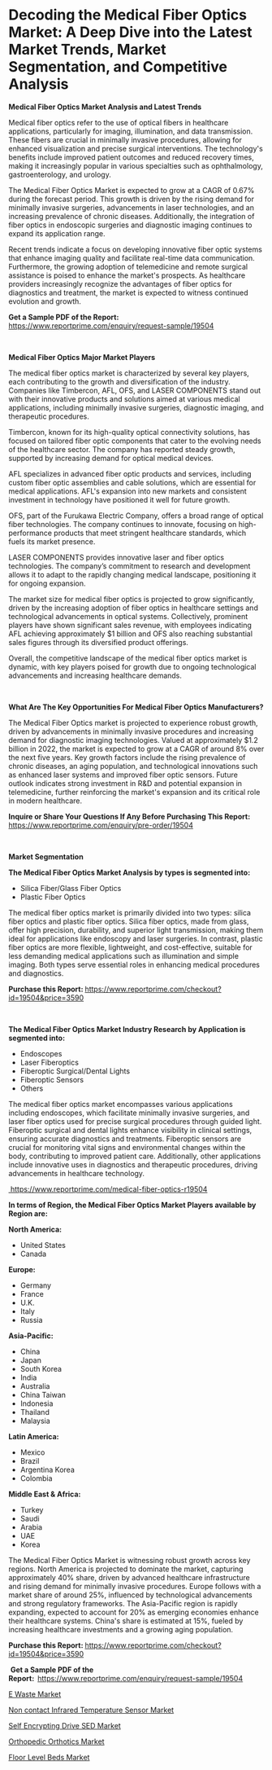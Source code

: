 <p><h1>Decoding the Medical Fiber Optics Market: A Deep Dive into the Latest Market Trends, Market Segmentation, and Competitive Analysis</h1></p><p><strong>Medical Fiber Optics Market Analysis and Latest Trends</strong></p>
<p><p>Medical fiber optics refer to the use of optical fibers in healthcare applications, particularly for imaging, illumination, and data transmission. These fibers are crucial in minimally invasive procedures, allowing for enhanced visualization and precise surgical interventions. The technology's benefits include improved patient outcomes and reduced recovery times, making it increasingly popular in various specialties such as ophthalmology, gastroenterology, and urology.</p><p>The Medical Fiber Optics Market is expected to grow at a CAGR of 0.67% during the forecast period. This growth is driven by the rising demand for minimally invasive surgeries, advancements in laser technologies, and an increasing prevalence of chronic diseases. Additionally, the integration of fiber optics in endoscopic surgeries and diagnostic imaging continues to expand its application range.</p><p>Recent trends indicate a focus on developing innovative fiber optic systems that enhance imaging quality and facilitate real-time data communication. Furthermore, the growing adoption of telemedicine and remote surgical assistance is poised to enhance the market's prospects. As healthcare providers increasingly recognize the advantages of fiber optics for diagnostics and treatment, the market is expected to witness continued evolution and growth.</p></p>
<p><strong>Get a Sample PDF of the Report:&nbsp;</strong> <a href="https://www.reportprime.com/enquiry/request-sample/19504?utm_campaign=1113&utm_medium=2&utm_source=Github&utm_content=ia&utm_term=25122024&utm_id=medical-fiber-optics">https://www.reportprime.com/enquiry/request-sample/19504</a></p>
<p>&nbsp;</p>
<p><strong>Medical Fiber Optics Major Market Players</strong></p>
<p><p>The medical fiber optics market is characterized by several key players, each contributing to the growth and diversification of the industry. Companies like Timbercon, AFL, OFS, and LASER COMPONENTS stand out with their innovative products and solutions aimed at various medical applications, including minimally invasive surgeries, diagnostic imaging, and therapeutic procedures.</p><p>Timbercon, known for its high-quality optical connectivity solutions, has focused on tailored fiber optic components that cater to the evolving needs of the healthcare sector. The company has reported steady growth, supported by increasing demand for optical medical devices.</p><p>AFL specializes in advanced fiber optic products and services, including custom fiber optic assemblies and cable solutions, which are essential for medical applications. AFL's expansion into new markets and consistent investment in technology have positioned it well for future growth.</p><p>OFS, part of the Furukawa Electric Company, offers a broad range of optical fiber technologies. The company continues to innovate, focusing on high-performance products that meet stringent healthcare standards, which fuels its market presence.</p><p>LASER COMPONENTS provides innovative laser and fiber optics technologies. The company’s commitment to research and development allows it to adapt to the rapidly changing medical landscape, positioning it for ongoing expansion.</p><p>The market size for medical fiber optics is projected to grow significantly, driven by the increasing adoption of fiber optics in healthcare settings and technological advancements in optical systems. Collectively, prominent players have shown significant sales revenue, with employees indicating AFL achieving approximately $1 billion and OFS also reaching substantial sales figures through its diversified product offerings. </p><p>Overall, the competitive landscape of the medical fiber optics market is dynamic, with key players poised for growth due to ongoing technological advancements and increasing healthcare demands.</p></p>
<p>&nbsp;</p>
<p><strong>What Are The Key Opportunities For Medical Fiber Optics Manufacturers?</strong></p>
<p><p>The Medical Fiber Optics market is projected to experience robust growth, driven by advancements in minimally invasive procedures and increasing demand for diagnostic imaging technologies. Valued at approximately $1.2 billion in 2022, the market is expected to grow at a CAGR of around 8% over the next five years. Key growth factors include the rising prevalence of chronic diseases, an aging population, and technological innovations such as enhanced laser systems and improved fiber optic sensors. Future outlook indicates strong investment in R&D and potential expansion in telemedicine, further reinforcing the market's expansion and its critical role in modern healthcare.</p></p>
<p><strong>Inquire or Share Your Questions If Any Before Purchasing This Report:</strong> <a href="https://www.reportprime.com/enquiry/pre-order/19504?utm_campaign=1113&utm_medium=2&utm_source=Github&utm_content=ia&utm_term=25122024&utm_id=medical-fiber-optics">https://www.reportprime.com/enquiry/pre-order/19504</a></p>
<p>&nbsp;</p>
<p><strong>Market Segmentation</strong></p>
<p><strong>The Medical Fiber Optics Market Analysis by types is segmented into:</strong></p>
<p><ul><li>Silica Fiber/Glass Fiber Optics</li><li>Plastic Fiber Optics</li></ul></p>
<p><p>The medical fiber optics market is primarily divided into two types: silica fiber optics and plastic fiber optics. Silica fiber optics, made from glass, offer high precision, durability, and superior light transmission, making them ideal for applications like endoscopy and laser surgeries. In contrast, plastic fiber optics are more flexible, lightweight, and cost-effective, suitable for less demanding medical applications such as illumination and simple imaging. Both types serve essential roles in enhancing medical procedures and diagnostics.</p></p>
<p><strong>Purchase this Report:&nbsp;</strong><a href="https://www.reportprime.com/checkout?id=19504&price=3590&utm_campaign=1113&utm_medium=2&utm_source=Github&utm_content=ia&utm_term=25122024&utm_id=medical-fiber-optics">https://www.reportprime.com/checkout?id=19504&price=3590</a></p>
<p>&nbsp;</p>
<p><strong>The Medical Fiber Optics Market Industry Research by Application is segmented into:</strong></p>
<p><ul><li>Endoscopes</li><li>Laser Fiberoptics</li><li>Fiberoptic Surgical/Dental Lights</li><li>Fiberoptic Sensors</li><li>Others</li></ul></p>
<p><p>The medical fiber optics market encompasses various applications including endoscopes, which facilitate minimally invasive surgeries, and laser fiber optics used for precise surgical procedures through guided light. Fiberoptic surgical and dental lights enhance visibility in clinical settings, ensuring accurate diagnostics and treatments. Fiberoptic sensors are crucial for monitoring vital signs and environmental changes within the body, contributing to improved patient care. Additionally, other applications include innovative uses in diagnostics and therapeutic procedures, driving advancements in healthcare technology.</p></p>
<p><a href="https://www.reportprime.com/medical-fiber-optics-r19504?utm_campaign=1113&utm_medium=2&utm_source=Github&utm_content=ia&utm_term=25122024&utm_id=medical-fiber-optics">&nbsp;https://www.reportprime.com/medical-fiber-optics-r19504</a></p>
<p><strong>In terms of Region, the Medical Fiber Optics Market Players available by Region are:</strong></p>
<p>
    <p> <strong> North America: </strong>
        <ul>
            <li>United States</li>
            <li>Canada</li>
        </ul>
        </p> 
    <p> <strong> Europe: </strong>
        <ul>
            <li>Germany</li>
            <li>France</li>
            <li>U.K.</li>
            <li>Italy</li>
            <li>Russia</li>
        </ul>
        </p> 
    <p> <strong> Asia-Pacific: </strong>
        <ul>
            <li>China</li>
            <li>Japan</li>
            <li>South Korea</li>
            <li>India</li>
            <li>Australia</li>
            <li>China Taiwan</li>
            <li>Indonesia</li>
            <li>Thailand</li>
            <li>Malaysia</li>
        </ul>
        </p> 
    <p> <strong> Latin America: </strong>
        <ul>
            <li>Mexico</li>
            <li>Brazil</li>
            <li>Argentina Korea</li>
            <li>Colombia</li>
        </ul>
        </p> 
    <p> <strong> Middle East & Africa: </strong>
        <ul>
            <li>Turkey</li>
            <li>Saudi</li>
            <li>Arabia</li>
            <li>UAE</li>
            <li>Korea</li>
        </ul>
    </p>
    </p>
<p><p>The Medical Fiber Optics Market is witnessing robust growth across key regions. North America is projected to dominate the market, capturing approximately 40% share, driven by advanced healthcare infrastructure and rising demand for minimally invasive procedures. Europe follows with a market share of around 25%, influenced by technological advancements and strong regulatory frameworks. The Asia-Pacific region is rapidly expanding, expected to account for 20% as emerging economies enhance their healthcare systems. China's share is estimated at 15%, fueled by increasing healthcare investments and a growing aging population.</p></p>
<p><strong>Purchase this Report: </strong><a href="https://www.reportprime.com/checkout?id=19504&price=3590&utm_campaign=1113&utm_medium=2&utm_source=Github&utm_content=ia&utm_term=25122024&utm_id=medical-fiber-optics">https://www.reportprime.com/checkout?id=19504&price=3590</a></p>
<p>&nbsp;<strong>Get a Sample PDF of the Report:&nbsp;&nbsp;</strong><a href="https://www.reportprime.com/enquiry/request-sample/19504?utm_campaign=1113&utm_medium=2&utm_source=Github&utm_content=ia&utm_term=25122024&utm_id=medical-fiber-optics">https://www.reportprime.com/enquiry/request-sample/19504</a></p>
<p><strong></strong></p>
<p><p><a href="https://www.linkedin.com/pulse/e-waste-market-findings-indicatinga-cagr-106-from-2031-2024-ubgde?utm_campaign=1113&utm_medium=2&utm_source=Github&utm_content=ia&utm_term=25122024&utm_id=medical-fiber-optics">E Waste Market</a></p><p><a href="https://www.linkedin.com/pulse/rapid-growth-global-non-contact-infrared-temperature-vkf4e?utm_campaign=1113&utm_medium=2&utm_source=Github&utm_content=ia&utm_term=25122024&utm_id=medical-fiber-optics">Non contact Infrared Temperature Sensor Market</a></p><p><a href="https://www.linkedin.com/pulse/self-encrypting-drive-sed-market-size-share-analysis-projecting-1vgie?utm_campaign=1113&utm_medium=2&utm_source=Github&utm_content=ia&utm_term=25122024&utm_id=medical-fiber-optics">Self Encrypting Drive SED Market</a></p><p><a href="https://github.com/princessbartram3/Market-Research-Report-List-1/blob/main/orthopedic-orthotics-market.md?utm_campaign=1113&utm_medium=2&utm_source=Github&utm_content=ia&utm_term=25122024&utm_id=medical-fiber-optics">Orthopedic Orthotics Market</a></p><p><a href="https://github.com/edacruz6/Market-Research-Report-List-1/blob/main/floor-level-beds-market.md?utm_campaign=1113&utm_medium=2&utm_source=Github&utm_content=ia&utm_term=25122024&utm_id=medical-fiber-optics">Floor Level Beds Market</a></p></p>